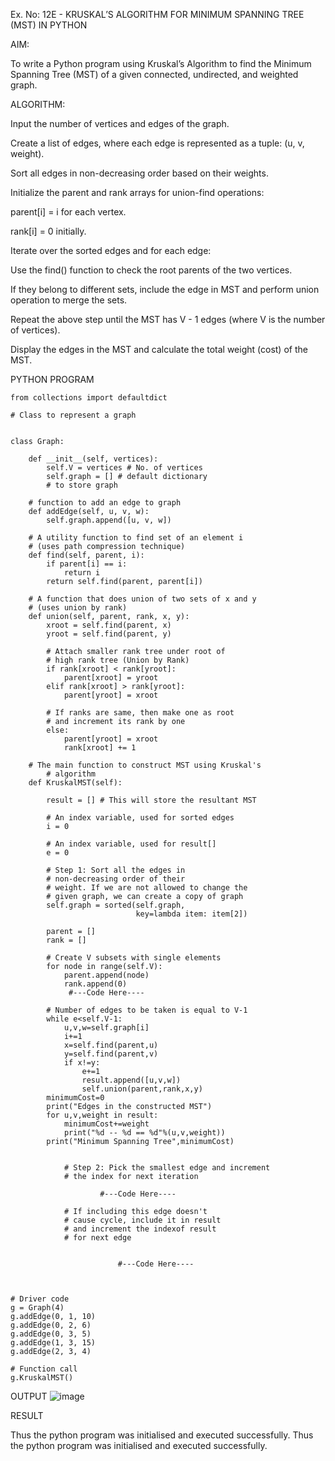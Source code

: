 Ex. No: 12E - KRUSKAL’S ALGORITHM FOR MINIMUM SPANNING TREE (MST) IN PYTHON

AIM:

To write a Python program using Kruskal’s Algorithm to find the Minimum Spanning Tree (MST) of a given connected, undirected, and weighted graph.

ALGORITHM:

Input the number of vertices and edges of the graph.

Create a list of edges, where each edge is represented as a tuple: (u, v, weight).

Sort all edges in non-decreasing order based on their weights.

Initialize the parent and rank arrays for union-find operations:

parent[i] = i for each vertex.

rank[i] = 0 initially.

Iterate over the sorted edges and for each edge:

Use the find() function to check the root parents of the two vertices.

If they belong to different sets, include the edge in MST and perform union operation to merge the sets.

Repeat the above step until the MST has V - 1 edges (where V is the number of vertices).

Display the edges in the MST and calculate the total weight (cost) of the MST.

PYTHON PROGRAM
```
from collections import defaultdict

# Class to represent a graph


class Graph:

	def __init__(self, vertices):
		self.V = vertices # No. of vertices
		self.graph = [] # default dictionary
		# to store graph

	# function to add an edge to graph
	def addEdge(self, u, v, w):
		self.graph.append([u, v, w])

	# A utility function to find set of an element i
	# (uses path compression technique)
	def find(self, parent, i):
		if parent[i] == i:
			return i
		return self.find(parent, parent[i])

	# A function that does union of two sets of x and y
	# (uses union by rank)
	def union(self, parent, rank, x, y):
		xroot = self.find(parent, x)
		yroot = self.find(parent, y)

		# Attach smaller rank tree under root of
		# high rank tree (Union by Rank)
		if rank[xroot] < rank[yroot]:
			parent[xroot] = yroot
		elif rank[xroot] > rank[yroot]:
			parent[yroot] = xroot

		# If ranks are same, then make one as root
		# and increment its rank by one
		else:
			parent[yroot] = xroot
			rank[xroot] += 1

	# The main function to construct MST using Kruskal's
		# algorithm
	def KruskalMST(self):

		result = [] # This will store the resultant MST
		
		# An index variable, used for sorted edges
		i = 0
		
		# An index variable, used for result[]
		e = 0

		# Step 1: Sort all the edges in
		# non-decreasing order of their
		# weight. If we are not allowed to change the
		# given graph, we can create a copy of graph
		self.graph = sorted(self.graph,
							key=lambda item: item[2])

		parent = []
		rank = []

		# Create V subsets with single elements
		for node in range(self.V):
		    parent.append(node)
		    rank.append(0)
		     #---Code Here----
		
		# Number of edges to be taken is equal to V-1
		while e<self.V-1:
		    u,v,w=self.graph[i]
		    i+=1
		    x=self.find(parent,u)
		    y=self.find(parent,v)
		    if x!=y:
		        e+=1
		        result.append([u,v,w])
		        self.union(parent,rank,x,y)
		minimumCost=0
		print("Edges in the constructed MST")
		for u,v,weight in result:
		    minimumCost+=weight
		    print("%d -- %d == %d"%(u,v,weight))
		print("Minimum Spanning Tree",minimumCost)
		    

			# Step 2: Pick the smallest edge and increment
			# the index for next iteration
			        
			        #---Code Here----

			# If including this edge doesn't
			# cause cycle, include it in result
			# and increment the indexof result
			# for next edge
			            
			            
			            #---Code Here----

		

# Driver code
g = Graph(4)
g.addEdge(0, 1, 10)
g.addEdge(0, 2, 6)
g.addEdge(0, 3, 5)
g.addEdge(1, 3, 15)
g.addEdge(2, 3, 4)

# Function call
g.KruskalMST()
```

OUTPUT
![image](https://github.com/user-attachments/assets/c9466c6b-9f9e-429f-b6c4-f4574a44bf56)


RESULT

Thus the python program was initialised and executed successfully.
Thus the python program was initialised and executed successfully.

